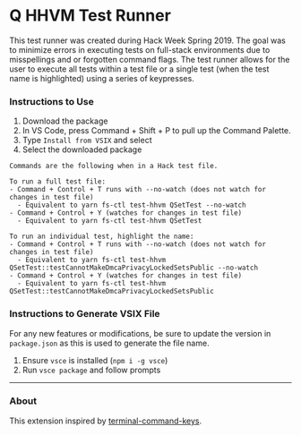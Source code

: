 # Q HHVM Test Runner

This test runner was created during Hack Week Spring 2019. The goal was to minimize errors in executing tests on full-stack environments due to misspellings and or forgotten command flags. The test runner allows for the user to execute all tests within a test file or a single test (when the test name is highlighted) using a series of keypresses. 

### Instructions to Use
1. Download the package 
2. In VS Code, press Command + Shift + P to pull up the Command Palette.
3. Type `Install from VSIX` and select
4. Select the downloaded package

```
Commands are the following when in a Hack test file.

To run a full test file:
- Command + Control + T runs with --no-watch (does not watch for changes in test file)
  - Equivalent to yarn fs-ctl test-hhvm QSetTest --no-watch
- Command + Control + Y (watches for changes in test file)
  - Equivalent to yarn fs-ctl test-hhvm QSetTest

To run an individual test, highlight the name:
- Command + Control + T runs with --no-watch (does not watch for changes in test file)
  - Equivalent to yarn fs-ctl test-hhvm QSetTest::testCannotMakeDmcaPrivacyLockedSetsPublic --no-watch
- Command + Control + Y (watches for changes in test file)
  - Equivalent to yarn fs-ctl test-hhvm QSetTest::testCannotMakeDmcaPrivacyLockedSetsPublic
```

### Instructions to Generate VSIX File
For any new features or modifications, be sure to update the version in `package.json` as this is used to generate the file name.

1. Ensure `vsce` is installed (`npm i -g vsce`)
2. Run `vsce package` and follow prompts

---

### About

This extension inspired by [terminal-command-keys](https://github.com/petekinnecom/terminal-command-keys).